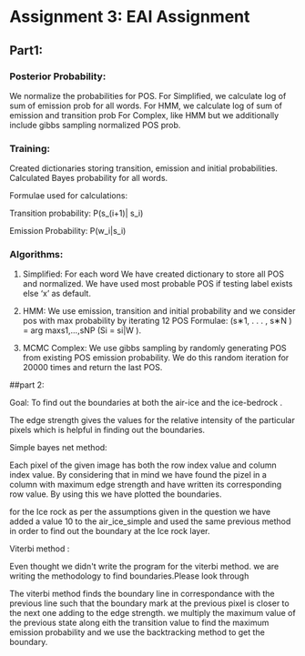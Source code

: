 # Assignment 3: EAI Assignment
## Part1:

### Posterior Probability:
We normalize the probabilities for POS. For Simplified, we calculate log of sum of emission prob for all words.
For HMM, we calculate log of sum of emission and transition prob 
For Complex, like HMM but we additionally include gibbs sampling normalized POS prob.

### Training:
Created dictionaries storing transition, emission and initial probabilities.
Calculated Bayes probability for all words.

Formulae used for calculations:

Transition probability: P(s_(i+1)| s_i)

Emission Probability: P(w_i|s_i)

### Algorithms:
1. Simplified:
For each word We have created dictionary to store all POS and normalized. We have used most probable POS if testing label exists else ‘x’ as default.

2. HMM:
We use emission, transition and initial probability and we consider pos with max probability by iterating 12 POS
Formulae: (s∗1, . . . , s∗N ) = arg maxs1,...,sNP (Si = si|W ).

3. MCMC Complex:
We use gibbs sampling by randomly generating POS from existing POS emission probability. We do this random iteration for 20000 times and return the last POS.

##part 2:


Goal: To find out the boundaries at both the air-ice and the ice-bedrock .

The edge strength gives the values for the relative intensity of the particular pixels which is helpful in finding out the boundaries. 

Simple bayes net method:


Each pixel of the given image has both the row index value and column index value. By considering that in mind we have found the pizel in a column with maximum edge strength and have written its corresponding row value. By using this we have plotted the boundaries. 

for the Ice rock as per the assumptions given in the question we have added a value 10 to the air_ice_simple and used the same previous method in order to find out the boundary at the Ice rock layer.   


Viterbi method :

Even thought we didn't write the program for the viterbi method. we are writing the methodology to find boundaries.Please look through 

The viterbi method finds the boundary line in correspondance with the previous line such that the boundary mark at the previous pixel is closer to the next one adding to the edge strength. 
we multiply the maximum value of the previous state along eith the transition value to find the maximum emission probability and we use the backtracking method
to get the boundary.


